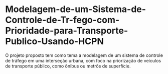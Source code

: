 # Modelagem-de-um-Sistema-de-Controle-de-Tr-fego-com-Prioridade-para-Transporte-Publico-Usando-HCPN
O projeto proposto tem como tema a modelagem de um sistema de controle de tráfego em uma interseção urbana, com foco na priorização de veículos de transporte público, como ônibus ou metrôs de superfície. 
